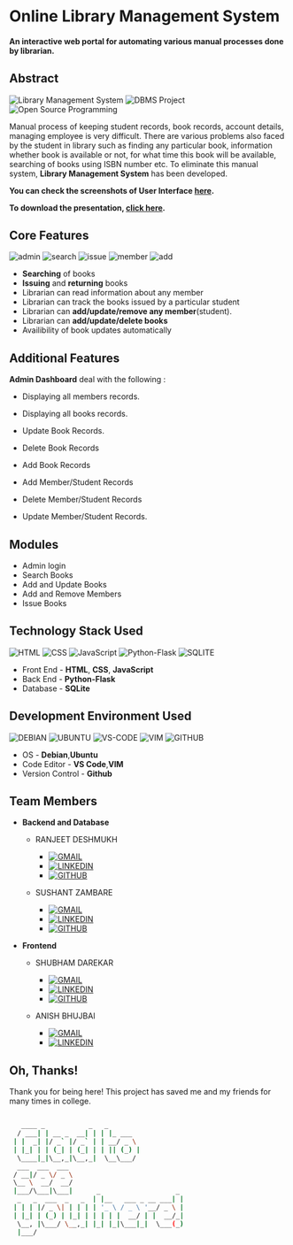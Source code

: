 # Online Library Management System
#### An interactive web portal for automating various manual processes done by librarian.

## Abstract

![Library Management System](https://img.shields.io/badge/library--management-system-orange.svg?style=flat-square) 
![DBMS Project](https://img.shields.io/badge/DBMS-project-yellowgreen.svg?style=flat-square)
![Open Source Programming](https://img.shields.io/badge/open--source-programming-ff69b4.svg?style=flat-square)

Manual process of keeping student records, book records, account details, managing employee is very difficult. There are various problems also faced by the student in library such as finding any particular book, information whether book is available or not, for what time this book will be available, searching of books using ISBN number etc. To eliminate this manual system, **Library Management System** has been developed.

**You can check the screenshots of User Interface [here](https://github.com/RANJEET1106/Library-Management-System/tree/main/Screenshots).**

**To download the presentation, [click here](https://github.com/RANJEET1106/Library-Management-System/blob/main/presentation.pdf).**

## Core Features

![admin](https://img.shields.io/badge/admin-login-teal.svg?style=flat-square) 
![search](https://img.shields.io/badge/seacrh-books-yellowgreen.svg?style=flat-square)
![issue](https://img.shields.io/badge/issue-books-ff69b4.svg?style=flat-square)
![member](https://img.shields.io/badge/add-member-dodgerblue.svg?style=flat-square) 
![add](https://img.shields.io/badge/add-books-orange.svg?style=flat-square) 

- **Searching** of books
- **Issuing** and **returning** books
- Librarian can read information about any member
- Librarian can track the books issued by a particular student
- Librarian can **add/update/remove any member**(student).
- Librarian can **add/update/delete books**
- Availibility of book updates automatically

## Additional Features

**Admin Dashboard** deal with the following : 

- Displaying all members records.

- Displaying all books records.

- Update Book Records.

- Delete Book Records

- Add Book Records

- Add Member/Student Records

- Delete Member/Student Records

- Update Member/Student Records.

## Modules

- Admin login
- Search Books
- Add and Update Books
- Add and Remove Members
- Issue Books

## Technology Stack Used

![HTML](https://img.shields.io/badge/frontend-html-orange.svg?logo=html5&style=flat-square) 
![CSS](https://img.shields.io/badge/frontend-css-yellowgreen.svg?logo=css3&style=flat-square)
![JavaScript](https://img.shields.io/badge/frontend-js-ff69b4.svg?logo=javascript&style=flat-square)
![Python-Flask](https://img.shields.io/badge/backend-python--flask-blue.svg?logo=flask&style=flat-square) 
![SQLITE](https://img.shields.io/badge/database-sqlite-lightgray.svg?logo=sqlite&logoColor=white&style=flat-square) 

- Front End - **HTML**, **CSS**, **JavaScript**
- Back End - **Python-Flask**
- Database - **SQLite**

## Development Environment Used
![DEBIAN](https://img.shields.io/badge/OS-Debian-red?style=flat-square&logo=debian&logoColor=white
)
![UBUNTU](https://img.shields.io/badge/OS-Ubuntu-orange?style=flat-square&logo=ubuntu&logoColor=white
)
![VS-CODE](https://img.shields.io/badge/Code--editor-VS--Code-blue?style=flat-square
)
![VIM](https://img.shields.io/badge/Code--editor-VIM-green?style=flat-square&logo=vim
)
![GITHUB](https://img.shields.io/badge/version--control-Github-black?style=flat-square&logo=github
)

- OS - **Debian**,**Ubuntu**
- Code Editor - **VS Code**,**VIM**
- Version Control - **Github**

## Team Members

- **Backend and Database**
    - RANJEET DESHMUKH 
       - [![GMAIL](https://img.shields.io/badge/gmail-%40ranjeet_deshmukh-grey?style=plastic&logo=gmail&labelColor=white)](https://mail.google.com/mail/?view=cm&fs=1&to=ranjeetv1106@gmail.com)
        - [![LINKEDIN](https://img.shields.io/badge/connect-%40ranjeet_deshmukh-green?style=plastic&logo=linkedin&labelColor=blue)](https://www.linkedin.com/in/ranjeet-deshmukh-b9b114266)
        - [![GITHUB](https://img.shields.io/badge/follow-%40ranjeet1106-white?style=plastic&logo=github&labelColor=black)](https://github.com/RANJEET1106)
     
    - SUSHANT ZAMBARE
        - [![GMAIL](https://img.shields.io/badge/gmail-%40sushant_zambare-grey?style=plastic&logo=gmail&labelColor=white)](https://mail.google.com/mail/?view=cm&fs=1&to=sushantzambare1234@gmail.com)
        - [![LINKEDIN](https://img.shields.io/badge/connect-%40sushant_zambare-green?style=plastic&logo=linkedin&labelColor=blue)](https://www.linkedin.com/in/sushant-zambare-7711b2257)
        - [![GITHUB](https://img.shields.io/badge/follow-%40sushant--zambare-white?style=plastic&logo=github&labelColor=black)](https://github.com/Sushant-Zambare)

    

- **Frontend**
    - SHUBHAM DAREKAR
        - [![GMAIL](https://img.shields.io/badge/gmail-%40shubham_darekar-grey?style=plastic&logo=gmail&labelColor=white)](https://mail.google.com/mail/?view=cm&fs=1&to=darekarshubham2005@gmail.com)
        - [![LINKEDIN](https://img.shields.io/badge/connect-%40shubham_darekar-green?style=plastic&logo=linkedin&labelColor=blue)]( https://www.linkedin.com/in/shubham-darekar-236424257)
        - [![GITHUB](https://img.shields.io/badge/follow-%40Shubham0D4-white?style=plastic&logo=github&labelColor=black)](https://github.com/Shubham0D4)
     
    - ANISH BHUJBAl
        - [![GMAIL](https://img.shields.io/badge/gmail-%40anish_bhujbal-grey?style=plastic&logo=gmail&labelColor=white)](https://mail.google.com/mail/?view=cm&fs=1&to=anishbhujbal77@gmail.com)
        - [![LINKEDIN](https://img.shields.io/badge/connect-%40anish_bhujbal-green?style=plastic&logo=linkedin&labelColor=blue)](https://www.linkedin.com/in/anish-bhujbal-2aa36b276)

    


## Oh, Thanks!

Thank you for being here!
This project has saved me and my friends for many times in college.

```bash

   ____ _           _   _                   
  / ___| | __ _  __| | | |_ ___             
 | |  _| |/ _` |/ _` | | __/ _ \            
 | |_| | | (_| | (_| | | || (_) |           
  \____|_|\__,_|\__,_|  \__\___/            
  ___  ___  ___                             
 / __|/ _ \/ _ \                            
 \__ \  __/  __/                            
 |___/\___|\___|      _                   _ 
  _   _  ___  _   _  | |__   ___ _ __ ___| |
 | | | |/ _ \| | | | | '_ \ / _ \ '__/ _ \ |
 | |_| | (_) | |_| | | | | |  __/ | |  __/_|
  \__, |\___/ \__,_| |_| |_|\___|_|  \___(_)
  |___/                                     


```
